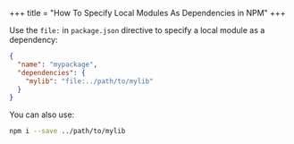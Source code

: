 +++
title = "How To Specify Local Modules As Dependencies in NPM"
+++


Use the `file:` in `package.json` directive to specify a local module as a dependency:

```json
{
  "name": "mypackage",
  "dependencies": {
    "mylib": "file:../path/to/mylib"
  }
}
```

You can also use:

```bash
npm i --save ../path/to/mylib
```

